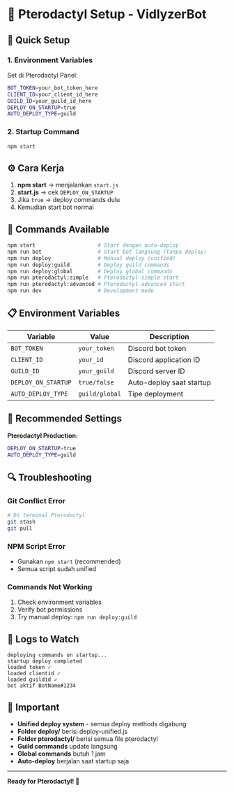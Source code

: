 # 🦕 Pterodactyl Setup - VidlyzerBot

## 🚀 Quick Setup

### 1. Environment Variables
Set di Pterodactyl Panel:

```bash
BOT_TOKEN=your_bot_token_here
CLIENT_ID=your_client_id_here  
GUILD_ID=your_guild_id_here
DEPLOY_ON_STARTUP=true
AUTO_DEPLOY_TYPE=guild
```

### 2. Startup Command
```bash
npm start
```

## ⚙️ Cara Kerja

1. **npm start** → menjalankan `start.js`
2. **start.js** → cek `DEPLOY_ON_STARTUP`
3. Jika `true` → deploy commands dulu
4. Kemudian start bot normal

## 🔧 Commands Available

```bash
npm start                    # Start dengan auto-deploy
npm run bot                  # Start bot langsung (tanpa deploy)
npm run deploy               # Manual deploy (unified)
npm run deploy:guild         # Deploy guild commands
npm run deploy:global        # Deploy global commands
npm run pterodactyl:simple   # Pterodactyl simple start
npm run pterodactyl:advanced # Pterodactyl advanced start
npm run dev                  # Development mode
```

## 📋 Environment Variables

| Variable | Value | Description |
|----------|-------|-------------|
| `BOT_TOKEN` | `your_token` | Discord bot token |
| `CLIENT_ID` | `your_id` | Discord application ID |
| `GUILD_ID` | `your_guild` | Discord server ID |
| `DEPLOY_ON_STARTUP` | `true/false` | Auto-deploy saat startup |
| `AUTO_DEPLOY_TYPE` | `guild/global` | Tipe deployment |

## 🎯 Recommended Settings

**Pterodactyl Production:**
```bash
DEPLOY_ON_STARTUP=true
AUTO_DEPLOY_TYPE=guild
```

## 🔍 Troubleshooting

### Git Conflict Error
```bash
# Di terminal Pterodactyl
git stash
git pull
```

### NPM Script Error
- Gunakan `npm start` (recommended)
- Semua script sudah unified

### Commands Not Working
1. Check environment variables
2. Verify bot permissions
3. Try manual deploy: `npm run deploy:guild`

## 📝 Logs to Watch

```
deploying commands on startup...
startup deploy completed
loaded token ✓
loaded clientid ✓
loaded guildid ✓
bot aktif BotName#1234
```

## 🚨 Important

- **Unified deploy system** - semua deploy methods digabung
- **Folder deploy/** berisi deploy-unified.js
- **Folder pterodactyl/** berisi semua file pterodactyl
- **Guild commands** update langsung
- **Global commands** butuh 1 jam
- **Auto-deploy** berjalan saat startup saja

---

**Ready for Pterodactyl! 🎉**